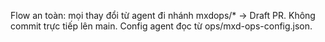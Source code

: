 Flow an toàn: mọi thay đổi từ agent đi nhánh mxdops/* → Draft PR.
Không commit trực tiếp lên main.
Config agent đọc từ ops/mxd-ops-config.json.
